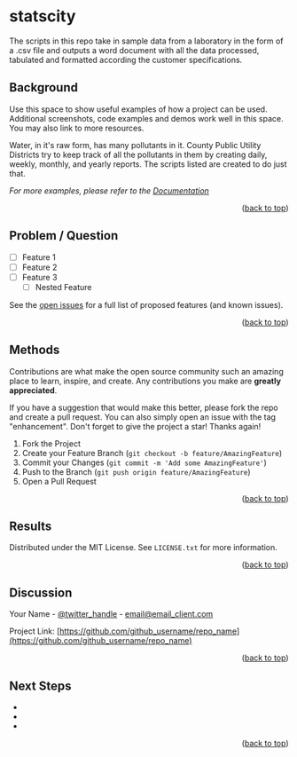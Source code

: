 # statscity

The scripts in this repo take in sample data from a laboratory in the form of a .csv file and outputs a word document with all the data processed, tabulated and formatted according the customer specifications. 

<!-- USAGE EXAMPLES -->
## Background

Use this space to show useful examples of how a project can be used. Additional screenshots, code examples and demos work well in this space. You may also link to more resources.

Water, in it's raw form, has many pollutants in it. County Public Utility Districts try to keep track of all the pollutants in them by creating daily, weekly, monthly, and yearly reports. The scripts listed are created to do just that. 

_For more examples, please refer to the [Documentation](https://example.com)_

<p align="right">(<a href="#readme-top">back to top</a>)</p>



<!-- ROADMAP -->
## Problem / Question

- [ ] Feature 1
- [ ] Feature 2
- [ ] Feature 3
    - [ ] Nested Feature

See the [open issues](https://github.com/github_username/repo_name/issues) for a full list of proposed features (and known issues).

<p align="right">(<a href="#readme-top">back to top</a>)</p>



<!-- CONTRIBUTING -->
## Methods

Contributions are what make the open source community such an amazing place to learn, inspire, and create. Any contributions you make are **greatly appreciated**.

If you have a suggestion that would make this better, please fork the repo and create a pull request. You can also simply open an issue with the tag "enhancement".
Don't forget to give the project a star! Thanks again!

1. Fork the Project
2. Create your Feature Branch (`git checkout -b feature/AmazingFeature`)
3. Commit your Changes (`git commit -m 'Add some AmazingFeature'`)
4. Push to the Branch (`git push origin feature/AmazingFeature`)
5. Open a Pull Request

<p align="right">(<a href="#readme-top">back to top</a>)</p>



<!-- LICENSE -->
## Results

Distributed under the MIT License. See `LICENSE.txt` for more information.

<p align="right">(<a href="#readme-top">back to top</a>)</p>



<!-- CONTACT -->
## Discussion

Your Name - [@twitter_handle](https://twitter.com/twitter_handle) - email@email_client.com

Project Link: [https://github.com/github_username/repo_name](https://github.com/github_username/repo_name)

<p align="right">(<a href="#readme-top">back to top</a>)</p>



<!-- ACKNOWLEDGMENTS -->
## Next Steps

* []()
* []()
* []()

<p align="right">(<a href="#readme-top">back to top</a>)</p>
